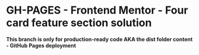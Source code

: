 # GH-PAGES - Frontend Mentor - Four card feature section solution

**This branch is only for production-ready code AKA the dist folder content - GitHub Pages deployment**